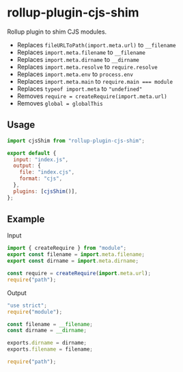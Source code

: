 # rollup-plugin-cjs-shim

Rollup plugin to shim CJS modules.

- Replaces `fileURLToPath(import.meta.url)` to `__filename`
- Replaces `import.meta.filename` to `__filename`
- Replaces `import.meta.dirname` to `__dirname`
- Replaces `import.meta.resolve` to `require.resolve`
- Replaces `import.meta.env` to `process.env`
- Replaces `import.meta.main` to `require.main === module`
- Replaces `typeof import.meta` to `"undefined"`
- Removes `require = createRequire(import.meta.url)`
- Removes `global = globalThis`

## Usage

```js
import cjsShim from "rollup-plugin-cjs-shim";

export default {
  input: "index.js",
  output: {
    file: "index.cjs",
    format: "cjs",
  },
  plugins: [cjsShim()],
};
```

## Example

Input

```js
import { createRequire } from "module";
export const filename = import.meta.filename;
export const dirname = import.meta.dirname;

const require = createRequire(import.meta.url);
require("path");
```

Output

```js
"use strict";
require("module");

const filename = __filename;
const dirname = __dirname;

exports.dirname = dirname;
exports.filename = filename;

require("path");
```
